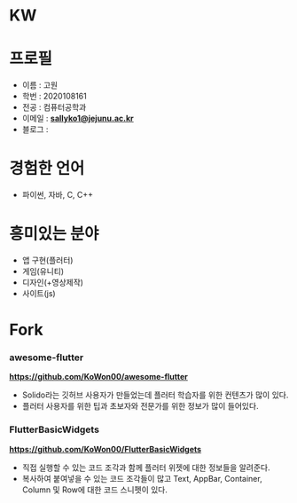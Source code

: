 # KW

# 프로필

- 이름 : 고원
- 학번 : 2020108161
- 전공 : 컴퓨터공학과
- 이메일 : __<sallyko1@jejunu.ac.kr>__
- 블로그 : 

# 경험한 언어
- 파이썬, 자바, C, C++

# 흥미있는 분야
- 앱 구현(플러터)
- 게임(유니티)
- 디자인(+영상제작)
- 사이트(js)

# Fork

### awesome-flutter

__<https://github.com/KoWon00/awesome-flutter>__
- Solido라는 깃허브 사용자가 만들었는데 플러터 학습자를 위한 컨텐츠가 많이 있다.
- 플러터 사용자를 위한 팁과 초보자와 전문가를 위한 정보가 많이 들어있다.

### FlutterBasicWidgets

__<https://github.com/KoWon00/FlutterBasicWidgets>__
- 직접 실행할 수 있는 코드 조각과 함께 플러터 위젯에 대한 정보들을 알려준다.
- 복사하여 붙여넣을 수 있는 코드 조각들이 많고 Text, AppBar, Container, Column 및 Row에 대한 코드 스니펫이 있다.
